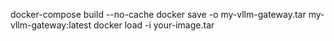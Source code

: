 docker-compose build --no-cache
docker save -o my-vllm-gateway.tar my-vllm-gateway:latest
docker load -i your-image.tar
